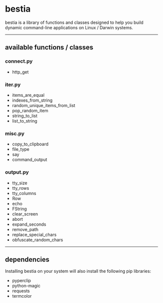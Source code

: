 # bestia
bestia is a library of functions and classes designed to help you build dynamic command-line applications on Linux / Darwin systems.

***
## available functions / classes
### connect.py
* http_get

### iter.py
* items_are_equal
* indexes_from_string
* random_unique_items_from_list
* pop_random_item
* string_to_list
* list_to_string

### misc.py
* copy_to_clipboard
* file_type
* say
* command_output

### output.py
* tty_size
* tty_rows
* tty_columns
* Row
* echo
* FString
* clear_screen
* abort
* expand_seconds
* remove_path
* replace_special_chars
* obfuscate_random_chars

***
## dependencies
Installing bestia on your system will also install the following pip libraries:

* pyperclip
* python-magic
* requests
* termcolor

